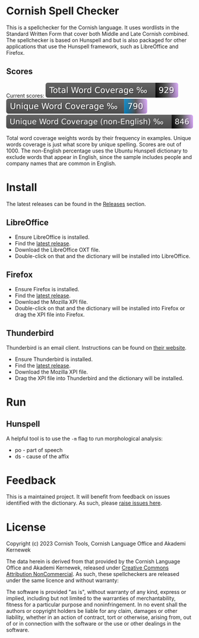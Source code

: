 # Cornish Spell Checker

This is a spellchecker for the Cornish language. It uses wordlists in the Standard Written Form that cover both Middle and Late Cornish combined. The spellchecker is based on Hunspell and but is also packaged for other applications that use the Hunspell framework, such as LibreOffice and Firefox.

## Scores

Current scores:
![](badge/test-total-words.svg)
![](badge/test-unique-words.svg)
![](badge/test-unique-noneng-words.svg)

Total word coverage weights words by their frequency in examples. Unique words coverage is just what score by unique spelling. Scores are out of 1000. The non-English percentage uses the Ubuntu Hunspell dictionary to exclude words that appear in English, since the sample includes people and company names that are common in English. 

# Install

The latest releases can be found in the [Releases](https://github.com/cornish-tools/cornish-spellchecker/releases) section.

## LibreOffice

- Ensure LibreOffice is installed.
- Find the [latest release](https://github.com/cornish-tools/cornish-spellchecker/releases).
- Download the LibreOffice OXT file.
- Double-click on that and the dictionary will be installed into LibreOffice.

## Firefox

- Ensure Firefox is installed.
- Find the [latest release](https://github.com/cornish-tools/cornish-spellchecker/releases).
- Download the Mozilla XPI file.
- Double-click on that and the dictionary will be installed into Firefox or drag the XPI file into Firefox.

## Thunderbird

Thunderbird is an email client. Instructions can be found on [their website](https://support.mozilla.org/en-US/kb/installing-addon-thunderbird#w_a-slightly-less-ideal-case-install-from-a-downloaded-xpi-file).

- Ensure Thunderbird is installed.
- Find the [latest release](https://github.com/cornish-tools/cornish-spellchecker/releases).
- Download the Mozilla XPI file.
- Drag the XPI file into Thunderbird and the dictionary will be installed.

# Run

## Hunspell

A helpful tool is to use the `-m` flag to run morphological analysis:
* po - part of speech
* ds - cause of the affix

# Feedback

This is a maintained project. It will benefit from feedback on issues identified with the dictionary. As such, please [raise issues here](https://github.com/cornish-tools/cornish-spellchecker/issues).

# License

Copyright (c) 2023 Cornish Tools, Cornish Language Office and Akademi Kernewek

The data herein is derived from that provided by the Cornish Language Office and Akademi Kernewek, released under [Creative Commons Attribution NonCommercial](https://creativecommons.org/licenses/by-nc/4.0/). As such, these spellcheckers are released under the same licence and without warranty:

The software is provided "as is", without warranty of any kind, express or implied, including but not limited to the warranties of merchantability, fitness for a particular purpose and noninfringement. In no event shall the authors or copyright holders be liable for any claim, damages or other liability, whether in an action of contract, tort or otherwise, arising from, out of or in connection with the software or the use or other dealings in the software.
